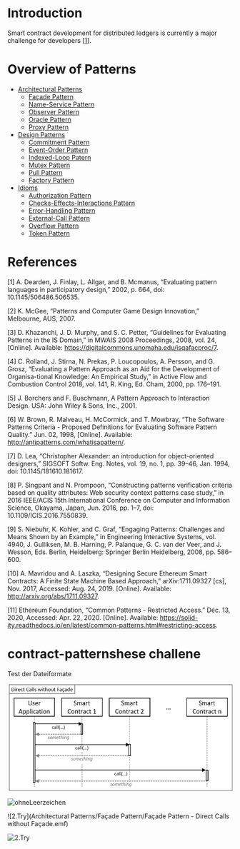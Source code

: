 # Introduction
Smart contract development for distributed ledgers is currently a major challenge for developers [[1](#references)].

# Overview of Patterns

* [Architectural Patterns](Architectural%20Patterns/README.md)
  * [Façade Pattern](Architectural%20Patterns/Façade%20Pattern/README.md#context)
  * [Name-Service Pattern](Architectural%20Patterns/Name-Service%20Pattern/README.md#context)
  * [Observer Pattern](Architectural%20Patterns/Observer%20Pattern/README.md#context)
  * [Oracle Pattern](Architectural%20Patterns/Oracle%20Pattern/README.md#context)
  * [Proxy Pattern](Architectural%20Patterns/Proxy%20Pattern/README.md#context)
* [Design Patterns](Design%20Patterns/README.md)
  * [Commitment Pattern](Design%20Patterns/Commitment%20Pattern/README.md#context)
  * [Event-Order Pattern](Design%20Patterns/Event-Order%20Pattern/README.md#context)
  * [Indexed-Loop Patern](Design%20Patterns/Indexed-Loop%20Pattern/README.md#context)
  * [Mutex Pattern](Design%20Patterns/Mutex%20Pattern/README.md#context)
  * [Pull Pattern](Design%20Patterns/Pull%20Pattern/README.md#context)
  * [Factory Pattern](Design%20Patterns/Factory%20Pattern/README.md#context)
* [Idioms](Idioms/Readme.md#Introduction)
  * [Authorization Pattern](Idioms/Authorization%20Pattern/README.md#context)
  * [Checks-Effects-Interactions Pattern](Idioms/Checks-Effects-Interactions%20Pattern/README.md#context)
  * [Error-Handling Pattern](Idioms/Error-Handling-%20Pattern/README.md#context)
  * [External-Call Pattern](Idioms/External-Call%20Pattern/README.md#context)
  * [Overflow Pattern](Idioms/Overflow%20Patterns/README.md#context)
  * [Token Pattern](idioms/Token%20Pattern/README.md#context)

# References
[1] A. Dearden, J. Finlay, L. Allgar, and B. Mcmanus, “Evaluating pattern languages in participatory design,” 2002, p. 664, doi: 10.1145/506486.506535.

[2] K. McGee, “Patterns and Computer Game Design Innovation,” Melbourne, AUS, 2007.

[3] D. Khazanchi, J. D. Murphy, and S. C. Petter, “Guidelines for Evaluating Patterns in the IS Domain,” in MWAIS 2008 Proceedings, 2008, vol. 24, [Online]. Available: https://digitalcommons.unomaha.edu/isqafacproc/7.

[4] C. Rolland, J. Stirna, N. Prekas, P. Loucopoulos, A. Persson, and G. Grosz, “Evaluating a Pattern Approach as an Aid for the Development of Organisa-tional Knowledge: An Empirical Study,” in Active Flow and Combustion Control 2018, vol. 141, R. King, Ed. Cham, 2000, pp. 176–191.

[5] J. Borchers and F. Buschmann, A Pattern Approach to Interaction Design. USA: John Wiley & Sons, Inc., 2001.

[6] W. Brown, R. Malveau, H. McCormick, and T. Mowbray, “The Software Patterns Criteria - Proposed Definitions for Evaluating Software Pattern Quality.” Jun. 02, 1998, [Online]. Available: http://antipatterns.com/whatisapattern/.

[7] D. Lea, “Christopher Alexander: an introduction for object-oriented designers,” SIGSOFT Softw. Eng. Notes, vol. 19, no. 1, pp. 39–46, Jan. 1994, doi: 10.1145/181610.181617.

[8] P. Singpant and N. Prompoon, “Constructing patterns verification criteria based on quality attributes: Web security context patterns case study,” in 2016 IEEE/ACIS 15th International Conference on Computer and Information Science, Okayama, Japan, Jun. 2016, pp. 1–7, doi: 10.1109/ICIS.2016.7550839.

[9] S. Niebuhr, K. Kohler, and C. Graf, “Engaging Patterns: Challenges and Means Shown by an Example,” in Engineering Interactive Systems, vol. 4940, J. Gulliksen, M. B. Harning, P. Palanque, G. C. van der Veer, and J. Wesson, Eds. Berlin, Heidelberg: Springer Berlin Heidelberg, 2008, pp. 586–600.

[10] A. Mavridou and A. Laszka, “Designing Secure Ethereum Smart Contracts: A Finite State Machine Based Approach,” arXiv:1711.09327 [cs], Nov. 2017, Accessed: Aug. 24, 2019. [Online]. Available: http://arxiv.org/abs/1711.09327.

[11] Ethereum Foundation, “Common Patterns - Restricted Access.” Dec. 13, 2020, Accessed: Apr. 22, 2020. [Online]. Available: https://solid-ity.readthedocs.io/en/latest/common-patterns.html#restricting-access.

# contract-patternshese challene

Test der Dateiformate

![Try](Architectural%20Patterns/Façade%20Pattern/Façade%20Pattern%20-%20Direct%20Calls%20without%20Façade.png)

![ohneLeerzeichen](ArchitecturalPatterns/FaçadePattern/FaçadePattern-DirectCallswithoutFaçade.png)



![2.Try](Architectural Patterns/Façade Pattern/Façade Pattern - Direct Calls without Façade.emf)

![2.Try](Architectural%20Patterns/Façade%20Pattern/Façade%20Pattern%20-%20Direct%20Calls%20without%20Façade.)

